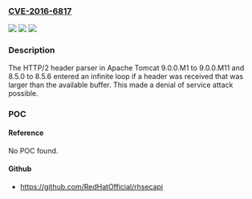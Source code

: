 ### [CVE-2016-6817](https://cve.mitre.org/cgi-bin/cvename.cgi?name=CVE-2016-6817)
![](https://img.shields.io/static/v1?label=Product&message=Apache%20Tomcat&color=blue)
![](https://img.shields.io/static/v1?label=Version&message=n%2Fa&color=blue)
![](https://img.shields.io/static/v1?label=Vulnerability&message=Denial%20of%20Service&color=brighgreen)

### Description

The HTTP/2 header parser in Apache Tomcat 9.0.0.M1 to 9.0.0.M11 and 8.5.0 to 8.5.6 entered an infinite loop if a header was received that was larger than the available buffer. This made a denial of service attack possible.

### POC

#### Reference
No POC found.

#### Github
- https://github.com/RedHatOfficial/rhsecapi

